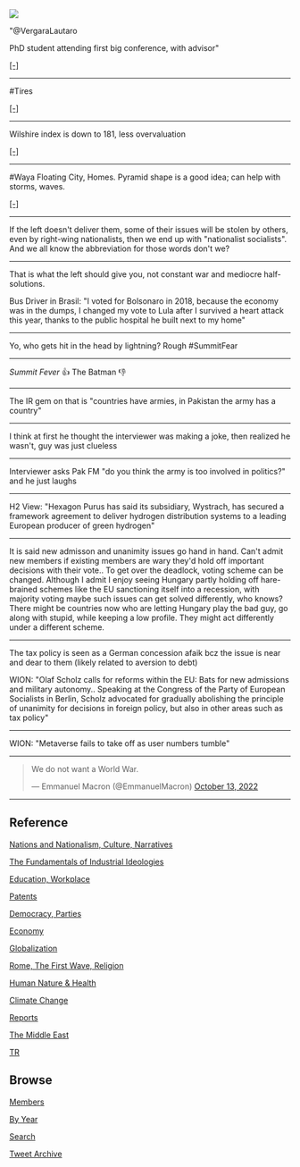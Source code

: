 <img src="https://drive.google.com/uc?export=view&id=1B2wf9R7AMH1d7Vw6e2mucLbIQ5NSjir7"/>

"@VergaraLautaro

PhD student attending first big conference, with advisor"

[[-]](https://twitter.com/VergaraLautaro/status/1579483024391307265)

---

\#Tires

[[-]](https://pbs.twimg.com/media/FfP0I84WIAENAED?format=jpg&name=small)

---

Wilshire index is down to 181, less overvaluation 

[[-]](2019/05/stats.html#wilshire)

---

\#Waya Floating City, Homes. Pyramid shape is a good idea; can help
with storms, waves.

[[-]](https://youtu.be/hZl2J47yruE?t=419)

---

If the left doesn't deliver them, some of their issues will be stolen
by others, even by right-wing nationalists, then we end up with
"nationalist socialists". And we all know the abbreviation for those
words don't we?

---

That is what the left should give you, not constant war and mediocre
half-solutions.

Bus Driver in Brasil: "I voted for Bolsonaro in 2018, because the
economy was in the dumps, I changed my vote to Lula after I survived a
heart attack this year, thanks to the public hospital he built next to
my home"

---

Yo, who gets hit in the head by lightning? Rough #SummitFear

---

*Summit Fever* 👍 The Batman 👎

---

The IR gem on that is "countries have armies, in Pakistan the army has a country"

---

I think at first he thought the interviewer was making a joke, then
realized he wasn't, guy was just clueless

---

Interviewer asks Pak FM "do you think the army is too involved
in politics?" and he just laughs

---

H2 View: "Hexagon Purus has said its subsidiary, Wystrach, has secured
a framework agreement to deliver hydrogen distribution systems to a
leading European producer of green hydrogen"

---

It is said new admisson and unanimity issues go hand in hand. Can't
admit new members if existing members are wary they'd hold off
important decisions with their vote.. To get over the deadlock, voting
scheme can be changed. Although I admit I enjoy seeing Hungary partly
holding off hare-brained schemes like the EU sanctioning itself into a
recession, with majority voting maybe such issues can get solved
differently, who knows? There might be countries now who are letting
Hungary play the bad guy, go along with stupid, while keeping a low
profile. They might act differently under a different scheme.

---

The tax policy is seen as a German concession afaik bcz the issue is
near and dear to them (likely related to aversion to debt)

WION: "Olaf Scholz calls for reforms within the EU: Bats for new
admissions and military autonomy.. Speaking at the Congress of the
Party of European Socialists in Berlin, Scholz advocated for gradually
abolishing the principle of unanimity for decisions in foreign policy,
but also in other areas such as tax policy"

---

WION: "Metaverse fails to take off as user numbers tumble"

---

<blockquote class="twitter-tweet"><p lang="en" dir="ltr">We do not want a World War.</p>&mdash; Emmanuel Macron (@EmmanuelMacron) <a href="https://twitter.com/EmmanuelMacron/status/1580504648821387268?ref_src=twsrc%5Etfw">October 13, 2022</a></blockquote> <script async src="https://platform.twitter.com/widgets.js" charset="utf-8"></script>

---

## Reference

[Nations and Nationalism, Culture, Narratives](2013/02/nations-and-nationalism.html)

[The Fundamentals of Industrial Ideologies](2011/04/fundamentals-of-industrial-ideologies.html)

[Education, Workplace](2017/09/education-workplace.html)

[Patents](2018/09/patents.html)

[Democracy, Parties](2016/11/democracy.html)

[Economy](2018/05/economy.html)

[Globalization](2018/09/globalization.html)

[Rome, The First Wave, Religion](2017/12/rome.html)

[Human Nature & Health](2020/07/human-nature.html)

[Climate Change](2018/12/climate.html)

[Reports](2019/05/reports.html)

[The Middle East](2019/07/middleeast.html)

[TR](../tr)

## Browse

[Members](2022/08/members.html)

[By Year](years.html)

[Search](search.html)

[Tweet Archive](tweets/index.html)


